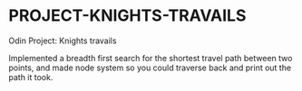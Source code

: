 # PROJECT-KNIGHTS-TRAVAILS
Odin Project: Knights travails

Implemented a breadth first search for the shortest travel path between two points, and made node system so you could traverse back and print out the path it took.
